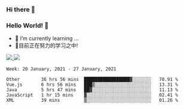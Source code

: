 ### Hi there 👋
### Hello World! 🙌

- 🌱 I’m currently learning ...
- 📖目前正在努力的学习之中!

<a href="https://github.com/anuraghazra/github-readme-stats">
  <img src="https://github-readme-stats.vercel.app/api?username=keyboardWithDream&show_icons=true&repo=github-readme-stats" />
</a>
<a href="https://github.com/anuraghazra/convoychat">
  <img src="https://github-readme-stats.vercel.app/api/top-langs/?username=keyboardWithDream&layout=compact&repo=convoychat" />
</a>



<!--START_SECTION:waka-->
```text
Week: 20 January, 2021 - 27 January, 2021

Other        36 hrs 56 mins  █████████████████▓░░░░░░░   70.91 % 
Vue.js       6 hrs 56 mins   ███▒░░░░░░░░░░░░░░░░░░░░░   13.31 % 
Java         5 hrs 47 mins   ██▓░░░░░░░░░░░░░░░░░░░░░░   11.13 % 
JavaScript   1 hr 15 mins    ▓░░░░░░░░░░░░░░░░░░░░░░░░   02.41 % 
XML          39 mins         ▒░░░░░░░░░░░░░░░░░░░░░░░░   01.26 % 
```
<!--END_SECTION:waka-->
